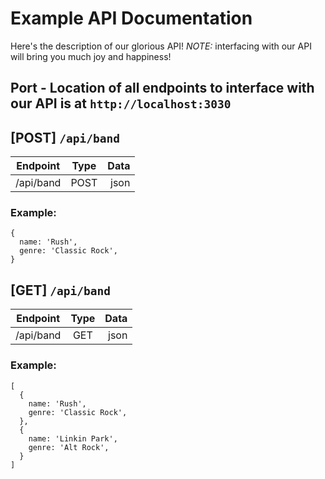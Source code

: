 # Example API Documentation
Here's the description of our glorious API! *NOTE:* interfacing with our API will bring you much joy and happiness!

## Port - Location of all endpoints to interface with our API is at `http://localhost:3030`

## [POST] `/api/band`

| Endpoint   | Type        | Data  |
| ---------- | :----------:| -----:|
| /api/band  | POST | json |

### Example:
```
{ 
  name: 'Rush',
  genre: 'Classic Rock',
}
```

## [GET] `/api/band`

| Endpoint   | Type        | Data  |
| ---------- | :----------:| -----:|
| /api/band  | GET | json |

### Example:
```
[
  {
    name: 'Rush',
    genre: 'Classic Rock',
  },
  {
    name: 'Linkin Park',
    genre: 'Alt Rock',
  }
]
```